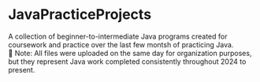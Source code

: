 # JavaPracticeProjects
A collection of beginner-to-intermediate Java programs created for coursework and practice over the last few montsh of practicing Java.  
📌 Note: All files were uploaded on the same day for organization purposes, but they represent Java work completed consistently throughout 2024 to present.

